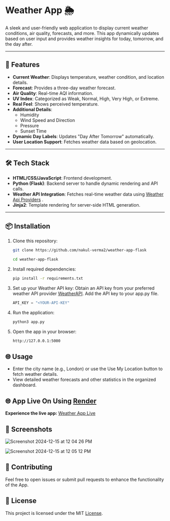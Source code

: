 # Weather App 🌦️

A sleek and user-friendly web application to display current weather conditions, air quality, forecasts, and more. This app dynamically updates based on user input and provides weather insights for today, tomorrow, and the day after.

---

## 🚀 Features

- **Current Weather**: Displays temperature, weather condition, and location details.
- **Forecast**: Provides a three-day weather forecast.
- **Air Quality**: Real-time AQI information.
- **UV Index**: Categorized as Weak, Normal, High, Very High, or Extreme.
- **Real Feel**: Shows perceived temperature.
- **Additional Details**:
  - Humidity
  - Wind Speed and Direction
  - Pressure
  - Sunset Time
- **Dynamic Day Labels**: Updates "Day After Tomorrow" automatically.
- **User Location Support**: Fetches weather data based on geolocation.

---

## 🛠️ Tech Stack

- **HTML/CSS/JavaScript**: Frontend development.
- **Python (Flask)**: Backend server to handle dynamic rendering and API calls.
- **Weather API Integration**: Fetches real-time weather data using [Weather Api Providers](https://www.weatherapi.com/) .
- **Jinja2**: Template rendering for server-side HTML generation.

---

## 📦 Installation

1. Clone this repository:
    ```bash
    git clone https://github.com/nakul-verma2/weather-app-flask
    ```
    ```bash
    cd weather-app-flask
    ```
2. Install required dependencies:
    ```bash
    pip install -r requirements.txt
    ```
3. Set up your Weather API key:
    Obtain an API key from your preferred weather API provider [WeatherAPI](https://www.weatherapi.com/).
    Add the API key to your app.py file.
    ```python
    API_KEY = "<YOUR-API-KEY"
    ```
4. Run the application:
    ```bash
    python3 app.py
    ```
5. Open the app in your browser:
    ```bash
    http://127.0.0.1:5000
    ````
    
## 🌐 Usage
- Enter the city name (e.g., London) or use the Use My Location button to fetch weather details.
- View detailed weather forecasts and other statistics in the organized dashboard.
  
## 🌐 App Live On Using [Render](https://render.com/)

**Experience the live app:**
[Weather App Live](https://weather-app-flask-z76j.onrender.com)  

## 📸 Screenshots

![Screenshot 2024-12-15 at 12 04 26 PM](https://github.com/user-attachments/assets/aa910f54-926e-4f0d-bfda-fa0c1ad07bde)

![Screenshot 2024-12-15 at 12 05 12 PM](https://github.com/user-attachments/assets/ec90a83e-51bd-4dfa-85fc-2dee5894ef5e)

## 🎉 Contributing
Feel free to open issues or submit pull requests to enhance the functionality of the App.

## 📜 License
This project is licensed under the MIT [License](https://github.com/nakul-verma2/weather-app-flask/blob/main/LICENSE).
